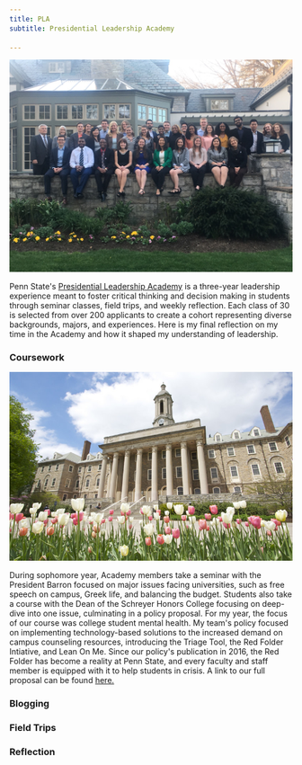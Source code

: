 ```yaml
---
title: PLA
subtitle: Presidential Leadership Academy

---
```


<p align="center">
  <img src="/files/SchreyerHouse.jpeg" alt="Plot" width = "600"/>
</p>


Penn State's [Presidential Leadership Academy](https://academy.psu.edu/) is a three-year leadership experience meant to foster critical thinking and decision making in students through seminar classes, field trips, and weekly reflection. Each class of 30 is selected from over 200 applicants to create a cohort representing diverse backgrounds, majors, and experiences. Here is my final reflection on my time in the Academy and how it shaped my understanding of leadership. 

### Coursework

<p align="center">
  <img src="/files/OldMain.jpg" alt="Plot" width = "600"/>
</p>

During sophomore year, Academy members take a seminar with the President Barron focused on major issues facing universities, such as free speech on campus, Greek life, and balancing the budget. Students also take a course with the Dean of the Schreyer Honors College focusing on deep-dive into one issue, culminating in a policy proposal. For my year, the focus of our course was college student mental health. My team's policy focused on implementing technology-based solutions to the increased demand on campus counseling resources, introducing the Triage Tool, the Red Folder Intiative, and Lean On Me. Since our policy's publication in 2016, the Red Folder has become a reality at Penn State, and every faculty and staff member is equipped with it to help students in crisis. A link to our full proposal can be found [here.](/files/TechnologySolutionsPolicy.pdf)

### Blogging


### Field Trips


### Reflection

